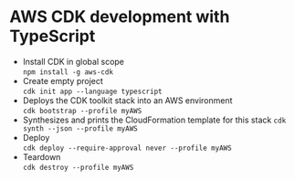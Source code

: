 # AWS CDK development with TypeScript

* Install CDK in global scope  
  `npm install -g aws-cdk`
* Create empty project  
  `cdk init app --language typescript`
* Deploys the CDK toolkit stack into an AWS environment  
  `cdk bootstrap --profile myAWS`
* Synthesizes and prints the CloudFormation template for this stack
  `cdk synth --json --profile myAWS`
* Deploy  
  `cdk deploy --require-approval never --profile myAWS`
* Teardown  
  `cdk destroy --profile myAWS`